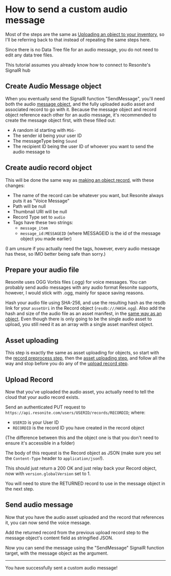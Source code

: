 # How to send a custom audio message

Most of the steps are the same as [Uploading an object to your inventory](/Tutorials/Uploading/Upload%20object%20to%20inventory.md), so I'll be referring back to that instead of repeating the same steps here.

Since there is no Data Tree file for an audio message, you do not need to edit any data tree files.

This tutorial assumes you already know how to connect to Resonite's SignalR hub

## Create Audio Message object
When you eventually send the SignalR function "SendMessage", you'll need both the audio [message object](/Data%20Types/Message.md), and the fully uploaded audio asset and associated record to go with it. Because the message object and record object reference each other for an audio message, it's recommended to create the message object first, with these filled out:

- A random id starting with `MSG-`
- The sender id being your user ID
- The messageType being `Sound`
- The recipient ID being the user ID of whoever you want to send the audio message to

## Create audio record object
This will be done the same way as [making an object record](/Tutorials/Uploading/Upload%20object%20to%20inventory.md#create-record-object), with these changes:

- The name of the record can be whatever you want, but Resonite always puts it as "Voice Message"
- Path will be null
- Thumbnail URI will be null
- Record Type set to `audio`
- Tags have these two strings:
  - `message_item`
  - `message_id:MESSAGEID` (where MESSAGEID is the id of the message object you made earlier)

(I am unsure if you actually need the tags, however, every audio message has these, so IMO better being safe than sorry.)

## Prepare your audio file
Resonite uses OGG Vorbis files (.ogg) for voice messages. You can probably send audio messages with any audio format Resonite supports, however, I would stick with .ogg, mainly for space saving reasons.

Hash your audio file using SHA-256, and use the resulting hash as the resdb link for your `assetUri` in the Record object (`resdb:///HASH.ogg`). Also add the hash and size of the audio file as an asset manifest, in the [same way as an object](/Tutorials/Uploading/Upload%20object%20to%20inventory.md#L20). Even though there is only going to be the single audio asset to upload, you still need it as an array with a single asset manifest object.

## Asset uploading
This step is exactly the same as asset uploading for objects, so start with the [record preprocess step](/Tutorials/Uploading/Upload%20object%20to%20inventory.md#start-pre-process), then the [asset uploading step](/Tutorials/Uploading/Upload%20object%20to%20inventory.md#upload-assets), and follow all the way and stop before you do any of the [upload record step](/Tutorials/Uploading/Upload%20object%20to%20inventory.md#upload-record).

## Upload Record
Now that you've uploaded the audio asset, you actually need to tell the cloud that your audio record exists.

Send an authenticated PUT request to `https://api.resonite.com/users/USERID/records/RECORDID`; where:
- `USERID` is your User ID
- `RECORDID` is the record ID you have created in the record object

(The difference between this and the object one is that you don't need to ensure it's accessible in a folder)

The body of this request is the Record object as JSON (make sure you set the `Content-Type` header to `application/json`!).

This should just return a 200 OK and just relay back your Record object, now with `version.globalVersion` set to 1.

You will need to store the RETURNED record to use in the message object in the next step.

## Send audio message
Now that you have the audio asset uploaded and the record that references it, you can now send the voice message.

Add the returned record from the previous upload record step to the message object's content field as stringified JSON.

Now you can send the message using the "SendMessage" SignalR function target, with the message object as the argument.

---
You have successfully sent a custom audio message!